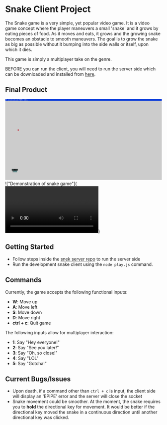 # Snake Client Project

The Snake game is a very simple, yet popular video game. It is a video game concept where the player maneuvers a small 'snake' and it grows by eating pieces of food. As it moves and eats, it grows and the growing snake becomes an obstacle to smooth maneuvers. The goal is to grow the snake as big as possible without it bumping into the side walls or itself, upon which it dies.

This game is simply a multiplayer take on the genre.

BEFORE you can run the client, you will need to run the server side which can be downloaded and installed from [here](https://github.com/lighthouse-labs/snek-multiplayer).

## Final Product

!["Screen once player is connected"](<Snake Client Startup.png>)
!["Demonstration of snake game"](<video controls src="Snake Demo.mp4" title="Title"></video>)

## Getting Started

- Follow steps inside the [snek server repo](https://github.com/lighthouse-labs/snek-multiplayer) to run the server side
- Run the development snake client using the `node play.js` command.

## Commands

Currently, the game accepts the following functional inputs:

- **W**: Move up
- **A**: Move left
- **S**: Move down
- **D**: Move right
- **ctrl + c**: Quit game

The following inputs allow for multiplayer interaction:

- **1**: Say "Hey everyone!"
- **2**: Say "See you later!"
- **3**: Say "Oh, so close!"
- **4**: Say "LOL"
- **5**: Say "Gotcha!"

## Current Bugs/Issues

- Upon death, if a command other than `ctrl + c` is input, the client side will display an 'EPIPE' error and the server will close the socket
- Snake movement could be smoother. At the moment, the snake requires you to **hold** the directional key for movement. It would be better if the directional key moved the snake in a continuous direction until another directional key was clicked.